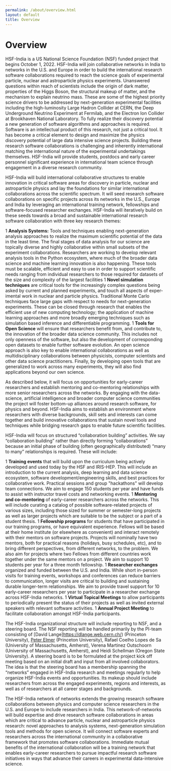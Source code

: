 ```yaml
---
permalink: /about/overview.html
layout: default
title: Overview
---
```


<h1>Overview</h1>

HSF-India is a US National Science Foundation (NSF) funded project
that begins October 1, 2022. HSF-India will join collaborative
networks in India to networks in the U.S. and Europe in order to
build the international research software collaborations required
to reach the science goals of experimental particle, nuclear and
astroparticle physics experiments. Unanswered questions within reach
of scientists include the origin of dark matter, properties of the
Higgs Boson, the structural makeup of matter, and the mechanism to
explain neutrino mass. These are some of the highest priority science
drivers to be addressed by next-generation experimental facilities
including the high-luminosity Large Hadron Collider at CERN, the
Deep Underground Neutrino Experiment at Fermilab, and the Electron
Ion Collider at Brookhaven National Laboratory. To fully realize
their discovery potential a new generation of software algorithms
and approaches is required. Software is an intellectual product of
this research, not just a critical tool. It has become a critical
element to design and maximize the physics discovery potential of
large data intensive science projects. Building these research
software collaborations is challenging and inherently international
matching the international nature of the experimental undertakings
themselves. HSF-India will provide students, postdocs and early
career personnel significant experience in international team science
through engagement in a diverse research community.


HSF-India will build international collaborative structures to
enable innovation in critical software areas for discovery in
particle, nuclear and astroparticle physics and lay the foundations
for similar international collaborations across the scientific
spectrum. It will seed research software collaborations on specific
projects across its networks in the U.S., Europe and India by
leveraging an international training network, fellowships and
software-focused researcher exchanges. HSF-India will iteratively
build on these seeds towards a broad and sustainable international
research software collaboration with three key research themes:

  1 **Analysis Systems:** Tools and techniques enabling next-generation
    analysis approaches to realize the maximum scientific potential
    of the data in the least time. The final stages of data analysis
    for our science are topically diverse and highly collaborative
    within small subsets of the experiment collaborations. Researchers
    are working to develop relevant analysis tools in the Python
    ecosystem, where much of the broader data science and machine
    learning innovation is also happening. These tools must be scalable,
    efficient and easy to use in order to support scientific needs
    ranging from individual researchers to those required for datasets
    of the size and complexity of the largest facilities
  1 **Novel simulation techniques** are critical tools for the increasingly
    complex questions being asked by current and planned experiments,
    and touch all aspects of exper- imental work in nuclear and
    particle physics. Traditional Monte Carlo techniques face large
    gaps with respect to needs for next-generation experiments. These
    can be closed through research that enables the efficient use of
    new computing technology; the application of machine learning
    approaches and more broadly emerging techniques such as simulation
    based inference and differentiable programming.
  1 **Tools for Open Science** will ensure that researchers benefit
    from, and contribute to, the innovation of the broader data science
    community. This includes not only openness of the software, but
    also the development of corresponding open datasets to enable
    further software evolution. An open science approach is also key
    to enable international collaborations as well as multidisciplinary
    collaborations between physicists, computer scientists and other
    data science practitioners. Finally, by developing open tools
    that are generalized to work across many experiments, they will
    also find applications beyond our own science.

As described below, it will focus on opportunities for early-career
researchers and establish mentoring and co-mentoring relationships
with more senior researchers across the networks. By engaging with
the data-science, artificial intelligence and broader computer
science communities the project will foster bottom-up alliances
around research software, for physics and beyond. HSF-India aims
to establish an environment where researchers with diverse backgrounds,
skill sets and interests can come together and build innovative
collaborations that sustain novel tools and techniques while bridging
research gaps to enable future scientific facilities.

HSF-India will focus on structured “collaboration building” activities.
We say “collaboration building” rather than directly forming
“collaborations” because an initial phase of building (often
geographically distributed) “many to many” relationships is required.
These will include:

  1 **Training events** that will build upon the curriculum being
    actively developed and used today by the HSF and IRIS-HEP. This
    will include an introduction to the current analysis, deep learning
    and data science ecosystem, software development/engineering
    skills, and best practices for collaborative work. Practical
    sessions and group "hackathons" will develop team connections.
    We aim to engage 150 students per year and have funds to assist
    with instructor travel costs and networking events.
  1 **Mentoring and co-mentoring** of early-career researchers across
    the networks. This will include curating a catalog of possible
    software-related projects of various sizes, including those sized
    for summer or semester-long projects as well as larger projects
    which are suitable to be the subject or a part of a student thesis.
  1 **Fellowship programs** for students that have participated in our
    training programs, or have equivalent experience. Fellows will
    be based at their home institute (or elsewhere as convenient) and
    interact remotely with their mentors on software projects. Projects
    will nominally have two mentors, both for practical reasons
    (holidays, busy schedules, etc), and to bring different perspectives,
    from different networks, to the problem. We also aim for projects
    where two Fellows from different countries work together under
    the same mentors on a project. We aim to support 10 students per
    year for a three month fellowship.
  1 **Researcher exchanges** organized and funded between the U.S. and
    India. While short in-person visits for training events, workshops
    and conferences can reduce barriers to communication, longer
    visits are critical to building and sustaining durable longer-term
    relationships.  We aim to provide travel support for 10 early-career
    researchers per year to participate in a researcher exchange
    across HSF-India networks.
  1 **Virtual Topical Meetings** to allow participants to periodically
    present the status of their projects as well as invited external
    speakers with relevant software activities.
  1 **Annual Project Meeting** to facilitate collaboration amongst
    HSF-India participants.

The HSF-India organizational structure will include reporting to
NSF, and a steering board. The NSF reporting will be handled primarily
by the PI-team consisting of [David Lange]https://dlange.web.cern.ch/) 
(Princeton University), [Peter Elmer](https://elmer.scholar.princeton.edu) 
(Princeton University), Rafael Coelho Lopes de Sa
(University of Massachusetts, Amherst), Verena Martinez Outschoorn
(University of Massachusetts, Amherst), and Heidi Schellman (Oregon
State University). A steering board is to be formulated at the
project kick off meeting based on an initial draft and input from
all involved collaborators. The idea is that the steering board has
a membership spanning the “networks” engaged in HSF-India research
and meetings regularly to help organize HSF-India events and
opportunities. Its makeup should include researchers from across
the engaged experiments, regions and interests, as well as of
researchers at all career stages and backgrounds.

The HSF-India network of networks extends the growing research
software collaborations between physics and computer science
researchers in the U.S. and Europe to include researchers in India.
This network-of-networks will build expertise and drive research
software collaborations in areas which are critical to advance
particle, nuclear and astroparticle physics research: novel approaches
to analysis systems, next-generation simulation tools and methods
for open science. It will connect software experts and researchers
across the international community in a collaborative framework
that promotes software collaborations. Immediate mutual benefits
of the international collaboration will be a training network that
enables early-career researchers to pursue impactful research
software initiatives in ways that advance their careers in experimental
data-intensive science.


